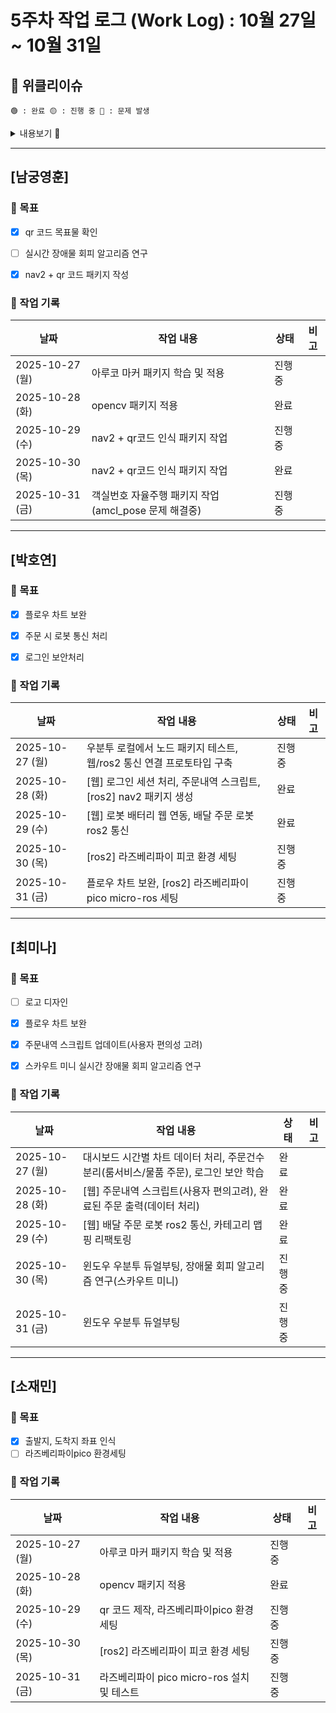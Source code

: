 # 5주차 작업 로그 (Work Log) : 10월 27일 ~ 10월 31일

## 🔔 위클리이슈
`🟢 : 완료 🟡 : 진행 중 🔴 : 문제 발생`

<details>
<summary>내용보기 🔽</summary>

- **월요일**
  - 🔴 : [ros2] 아루코 마커 인식이 안되고 있는 문제
  - 🟡 : [웹] ros2 통신 웹소켓으로 구현
- **화요일**
  - 🟢 : [웹] 로그인 세션 처리, 완료된 주문 출력
  - 🟢 : [ros2] 패키지 이용해서 nav2 처리(room1 좌표로 이동)
  - 🟡 : [ros2] 아루코마커 qr코드로 변경하기로 함
- **수요일**
  - 🟢 : [웹] 로봇 배터리 웹 연동
  - 🔴 : [ros2] qr 코드 인식 + nav2 패키지 오류 (합쳤을 때 nav2가 작동 안 함)
- **목요일**
  - 🔴 : [ros2] 라즈베리파이 pico micro-ros 설치 안 됨
  - 🟢 : [ros2] nav2 + qr인식 패키지 구현
- **금요일**
  - 🟡 : [ros2] 라즈베리파이 pico 문제 원인 파악 (ROS_DOMAIN_ID)
  - 🔴 : [ros2] 페키지에서 amcl_pose 값 안 받아짐
   

</details>

---

## [남궁영훈]

### 🎯 목표

- [x] qr 코드 목표물 확인
- [ ] 실시간 장애물 회피 알고리즘 연구
- [x] nav2 + qr 코드 패키지 작성


### 📅 작업 기록
| 날짜       | 작업 내용                      | 상태   | 비고 |
|------------|-------------------------------|--------|------|
| 2025-10-27 (월) | 아루코 마커 패키지 학습 및 적용 |진행중 |  |
| 2025-10-28 (화) | opencv 패키지 적용 |완료 |  |
| 2025-10-29 (수) | nav2 + qr코드 인식 패키지 작업 |진행중 |  |
| 2025-10-30 (목) | nav2 + qr코드 인식 패키지 작업 |완료 |  |
| 2025-10-31 (금) | 객실번호 자율주행 패키지 작업(amcl_pose 문제 해결중) |진행중 |  |

---

## [박호연]

### 🎯 목표
- [x] 플로우 차트 보완
- [x] 주문 시 로봇 통신 처리
- [x] 로그인 보안처리



### 📅 작업 기록
| 날짜       | 작업 내용                         | 상태       | 비고 |
|------------|----------------------------------|-----------|------|
| 2025-10-27 (월) |우분투 로컬에서 노드 패키지 테스트, 웹/ros2 통신 연결 프로토타입 구축 |진행중 |  |
| 2025-10-28 (화) |[웹] 로그인 세션 처리, 주문내역 스크립트, [ros2] nav2 패키지 생성 |완료 |  |
| 2025-10-29 (수) |[웹] 로봇 배터리 웹 연동, 배달 주문 로봇 ros2 통신 |완료 |  |
| 2025-10-30 (목) |[ros2] 라즈베리파이 피코 환경 세팅 |진행중 |  |
| 2025-10-31 (금) |플로우 차트 보완, [ros2] 라즈베리파이pico micro-ros 세팅 |진행중 |  |

---

## [최미나]

### 🎯 목표
- [ ] 로고 디자인
- [x] 플로우 차트 보완
- [x] 주문내역 스크립트 업데이트(사용자 편의성 고려)
- [x] 스카우트 미니 실시간 장애물 회피 알고리즘 연구


### 📅 작업 기록
| 날짜       | 작업 내용                         | 상태       | 비고 |
|------------|----------------------------------|-----------|------|
| 2025-10-27 (월) |대시보드 시간별 차트 데이터 처리, 주문건수 분리(룸서비스/물품 주문), 로그인 보안 학습|완료 |  |
| 2025-10-28 (화) |[웹] 주문내역 스크립트(사용자 편의고려), 완료된 주문 출력(데이터 처리) |완료 |  |
| 2025-10-29 (수) |[웹] 배달 주문 로봇 ros2 통신, 카테고리 맵핑 리팩토링 |완료 |  |
| 2025-10-30 (목) | 윈도우 우분투 듀얼부팅, 장애물 회피 알고리즘 연구(스카우트 미니)  |진행중 |  |
| 2025-10-31 (금) | 윈도우 우분투 듀얼부팅 |진행중 |  |

---

## [소재민]

### 🎯 목표
- [x] 출발지, 도착지 좌표 인식
- [ ] 라즈베리파이pico 환경세팅

### 📅 작업 기록
| 날짜       | 작업 내용                         | 상태       | 비고 |
|------------|----------------------------------|-----------|------|
| 2025-10-27 (월) | 아루코 마커 패키지 학습 및 적용 |진행중 |  |
| 2025-10-28 (화) | opencv 패키지 적용 |완료 |  |
| 2025-10-29 (수) | qr 코드 제작, 라즈베리파이pico 환경 세팅 |진행중 |  |
| 2025-10-30 (목) |[ros2] 라즈베리파이 피코 환경 세팅|진행중 |  |
| 2025-10-31 (금) | 라즈베리파이 pico micro-ros 설치 및 테스트 |진행중 |  |
